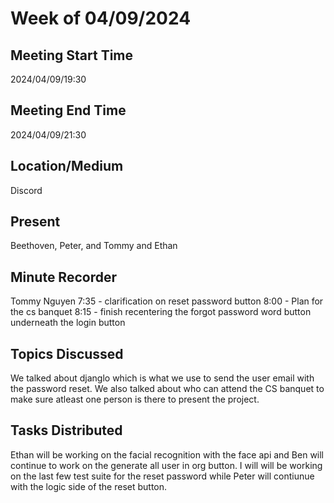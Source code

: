 # Week of 04/09/2024
## Meeting Start Time
2024/04/09/19:30
## Meeting End Time
2024/04/09/21:30
## Location/Medium
Discord
## Present
Beethoven, Peter, and Tommy and Ethan
## Minute Recorder
Tommy Nguyen
7:35 - clarification on reset password button
8:00 - Plan for the cs banquet
8:15 - finish recentering the forgot password word button underneath the login button
## Topics Discussed
We talked about djanglo which is what we use to send the user email with the password reset. We also talked about who can attend the CS banquet to make sure atleast one person is there to present the project.
## Tasks Distributed
Ethan will be working on the facial recognition with the face api and Ben will continue to work on the generate all user in org button. I will will be working on the last few test suite for the reset password while Peter will contiunue with the logic side of the reset button. 
